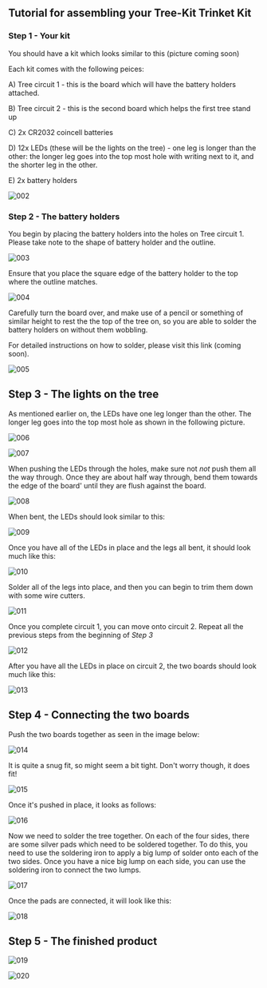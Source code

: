 ## Tutorial for assembling your Tree-Kit Trinket Kit ##

### Step 1 - Your kit

You should have a kit which looks similar to this
(picture coming soon)

Each kit comes with the following peices:

A) Tree circuit 1 - this is the board which will have the battery holders attached.

B) Tree circuit 2 - this is the second board which helps the first tree stand up

C) 2x CR2032 coincell batteries

D) 12x LEDs (these will be the lights on the tree) - one leg is longer than the other: the longer leg goes into the top most hole with writing next to it, and the shorter leg in the other.

E) 2x battery holders

![002]

### Step 2 - The battery holders

You begin by placing the battery holders into the holes on Tree circuit 1. Please take note to the shape of battery holder and the outline.

![003]

Ensure that you place the square edge of the battery holder to the top where the outline matches.

![004]

Carefully turn the board over, and make use of a pencil or something of similar height to rest the the top of the tree on, so you are able to solder the battery holders on without them wobbling.

For detailed instructions on how to solder, please visit this link (coming soon).

![005]

## Step 3 - The lights on the tree

As mentioned earlier on, the LEDs have one leg longer than the other. The longer leg goes into the top most hole  as shown in the following picture.

![006]

![007]

When pushing the LEDs through the holes, make sure not *not* push them all the way through. Once they are about half way through, bend them towards the edge of the board' until they are flush against the board.

![008]

When bent, the LEDs should look similar to this:

![009]

Once you have all of the LEDs in place and the legs all bent, it should look much like this:

![010]

Solder all of the legs into place, and then you can begin to trim them down with some wire cutters.

![011]

Once you complete circuit 1, you can move onto circuit 2. Repeat all the previous steps from the beginning of _Step 3_

![012]

After you have all the LEDs in place on circuit 2, the two boards should look much like this:

![013]

## Step 4 - Connecting the two boards

Push the two boards together as seen in the image below:

![014]

It is quite a snug fit, so might seem a bit tight. Don't worry though, it does fit!

![015]

Once it's pushed in place, it looks as follows:

![016]

Now we need to solder the tree together. On each of the four sides, there are some silver pads which need to be soldered together. To do this, you need to use the soldering iron to apply a big lump of solder onto each of the two sides. Once you have a nice big lump on each side, you can use the soldering iron to connect the two lumps.

![017]

Once the pads are connected, it will look like this:

![018]

## Step 5 - The finished product

![019]

![020]



[002]: https://raw.github.com/Cyberlane/Tree-Kit-Trinket/master/img/002.jpg
[003]: https://raw.github.com/Cyberlane/Tree-Kit-Trinket/master/img/002.jpg
[004]: https://raw.github.com/Cyberlane/Tree-Kit-Trinket/master/img/002.jpg
[005]: https://raw.github.com/Cyberlane/Tree-Kit-Trinket/master/img/002.jpg
[006]: https://raw.github.com/Cyberlane/Tree-Kit-Trinket/master/img/002.jpg
[007]: https://raw.github.com/Cyberlane/Tree-Kit-Trinket/master/img/002.jpg
[008]: https://raw.github.com/Cyberlane/Tree-Kit-Trinket/master/img/002.jpg
[009]: https://raw.github.com/Cyberlane/Tree-Kit-Trinket/master/img/002.jpg
[010]: https://raw.github.com/Cyberlane/Tree-Kit-Trinket/master/img/002.jpg
[011]: https://raw.github.com/Cyberlane/Tree-Kit-Trinket/master/img/002.jpg
[012]: https://raw.github.com/Cyberlane/Tree-Kit-Trinket/master/img/002.jpg
[013]: https://raw.github.com/Cyberlane/Tree-Kit-Trinket/master/img/002.jpg
[014]: https://raw.github.com/Cyberlane/Tree-Kit-Trinket/master/img/002.jpg
[015]: https://raw.github.com/Cyberlane/Tree-Kit-Trinket/master/img/002.jpg
[016]: https://raw.github.com/Cyberlane/Tree-Kit-Trinket/master/img/002.jpg
[017]: https://raw.github.com/Cyberlane/Tree-Kit-Trinket/master/img/002.jpg
[018]: https://raw.github.com/Cyberlane/Tree-Kit-Trinket/master/img/002.jpg
[019]: https://raw.github.com/Cyberlane/Tree-Kit-Trinket/master/img/002.jpg
[020]: https://raw.github.com/Cyberlane/Tree-Kit-Trinket/master/img/002.jpg